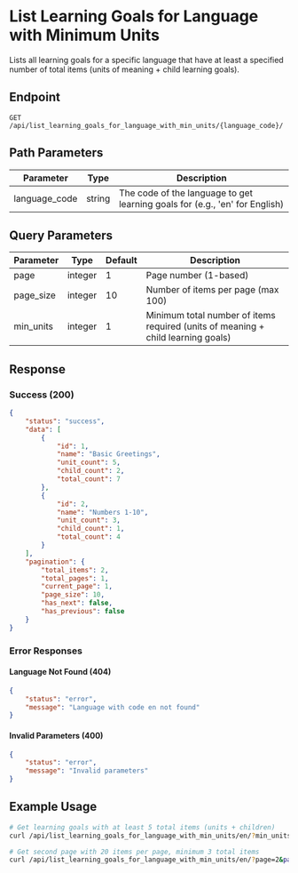# List Learning Goals for Language with Minimum Units

Lists all learning goals for a specific language that have at least a specified number of total items (units of meaning + child learning goals).

## Endpoint

```
GET /api/list_learning_goals_for_language_with_min_units/{language_code}/
```

## Path Parameters

| Parameter | Type | Description |
|-----------|------|-------------|
| language_code | string | The code of the language to get learning goals for (e.g., 'en' for English) |

## Query Parameters

| Parameter | Type | Default | Description |
|-----------|------|---------|-------------|
| page | integer | 1 | Page number (1-based) |
| page_size | integer | 10 | Number of items per page (max 100) |
| min_units | integer | 1 | Minimum total number of items required (units of meaning + child learning goals) |

## Response

### Success (200)

```json
{
    "status": "success",
    "data": [
        {
            "id": 1,
            "name": "Basic Greetings",
            "unit_count": 5,
            "child_count": 2,
            "total_count": 7
        },
        {
            "id": 2,
            "name": "Numbers 1-10",
            "unit_count": 3,
            "child_count": 1,
            "total_count": 4
        }
    ],
    "pagination": {
        "total_items": 2,
        "total_pages": 1,
        "current_page": 1,
        "page_size": 10,
        "has_next": false,
        "has_previous": false
    }
}
```

### Error Responses

#### Language Not Found (404)

```json
{
    "status": "error",
    "message": "Language with code en not found"
}
```

#### Invalid Parameters (400)

```json
{
    "status": "error",
    "message": "Invalid parameters"
}
```

## Example Usage

```bash
# Get learning goals with at least 5 total items (units + children)
curl /api/list_learning_goals_for_language_with_min_units/en/?min_units=5

# Get second page with 20 items per page, minimum 3 total items
curl /api/list_learning_goals_for_language_with_min_units/en/?page=2&page_size=20&min_units=3
``` 